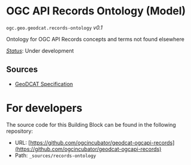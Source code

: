 
# OGC API Records Ontology (Model)

`ogc.geo.geodcat.records-ontology` *v0.1*

Ontology for OGC API Records concepts and terms not found elsewhere

[*Status*](http://www.opengis.net/def/status): Under development

## Sources

* [GeoDCAT Specification](http://www.opengis.net/def/metamodel/profiles/geodcat)

# For developers

The source code for this Building Block can be found in the following repository:

* URL: [https://github.com/ogcincubator/geodcat-ogcapi-records](https://github.com/ogcincubator/geodcat-ogcapi-records)
* Path: `_sources/records-ontology`

